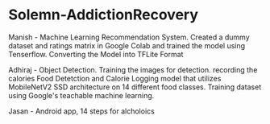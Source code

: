# Solemn-AddictionRecovery
 
Manish - Machine Learning Recommendation System. Created a dummy dataset and ratings matrix in Google Colab and trained the model using Tenserflow. Converting the Model into TFLite Format

Adhiraj - Object Detection. Training the images for detection. recording the calories
Food Detetction and Calorie Logging model that utilizes MobileNetV2 SSD architecture on 14 different food classes.
Training dataset using Google's teachable machine learning.

Jasan - Android app, 14 steps for alcholoics 

